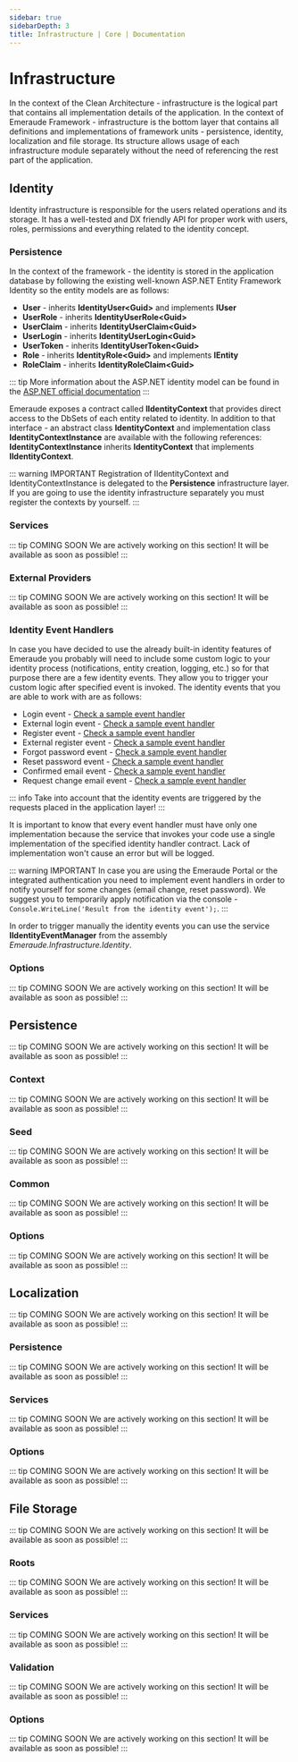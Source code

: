 ```yaml
---
sidebar: true
sidebarDepth: 3
title: Infrastructure | Core | Documentation
---
```

# Infrastructure
In the context of the Clean Architecture - infrastructure is the logical part that contains all implementation details of the
application. In the context of Emeraude Framework - infrastructure is the bottom layer that contains all definitions and 
implementations of framework units - persistence, identity, localization and file storage. Its structure allows usage of
each infrastructure module separately without the need of referencing the rest part of the application.

## Identity
Identity infrastructure is responsible for the users related operations and its storage. It has a well-tested and DX friendly API for
proper work with users, roles, permissions and everything related to the identity concept.

### Persistence
In the context of the framework - the identity is stored in the application database by following the existing well-known
ASP.NET Entity Framework Identity so the entity models are as follows:
- **User** - inherits **IdentityUser\<Guid>** and implements **IUser**
- **UserRole** - inherits **IdentityUserRole\<Guid>**
- **UserClaim** - inherits **IdentityUserClaim\<Guid>**
- **UserLogin** - inherits **IdentityUserLogin\<Guid>**
- **UserToken** - inherits **IdentityUserToken\<Guid>**
- **Role** - inherits **IdentityRole\<Guid>** and implements **IEntity**
- **RoleClaim** - inherits **IdentityRoleClaim\<Guid>**

::: tip
More information about the ASP.NET identity model can be found in the [ASP.NET official documentation](https://docs.microsoft.com/en-us/aspnet/core/security/authentication/customize-identity-model)
:::

Emeraude exposes a contract called **IIdentityContext** that provides direct access to the DbSets of each entity related to identity.
In addition to that interface - an abstract class **IdentityContext** and implementation class **IdentityContextInstance** are available
with the following references: **IdentityContextInstance** inherits **IdentityContext** that implements **IIdentityContext**.

::: warning IMPORTANT
Registration of IIdentityContext and IdentityContextInstance is delegated to the **Persistence** infrastructure layer.
If you are going to use the identity infrastructure separately you must register the contexts by yourself.
:::

### Services

::: tip COMING SOON
We are actively working on this section! It will be available as soon as possible!
:::

### External Providers

::: tip COMING SOON
We are actively working on this section! It will be available as soon as possible!
:::

### Identity Event Handlers

In case you have decided to use the already built-in identity features of Emeraude you probably will need to
include some custom logic to your identity process (notifications, entity creation, logging, etc.) so for that purpose there are a few
identity events. They allow you to trigger your custom logic after specified event is invoked. The identity events that
you are able to work with are as follows:

- Login event - [Check a sample event handler](/code-samples/identity/event-handlers.html#login)
- External login event - [Check a sample event handler](/code-samples/identity/event-handlers.html#external-login)
- Register event - [Check a sample event handler](/code-samples/identity/event-handlers.html#register)
- External register event - [Check a sample event handler](/code-samples/identity/event-handlers.html#external-register)
- Forgot password event - [Check a sample event handler](/code-samples/identity/event-handlers.html#forgot-password)
- Reset password event - [Check a sample event handler](/code-samples/identity/event-handlers.html#reset-password)
- Confirmed email event - [Check a sample event handler](/code-samples/identity/event-handlers.html#confirmed-email)
- Request change email event - [Check a sample event handler](/code-samples/identity/event-handlers.html#request-change-email)

::: info 
Take into account that the identity events are triggered by the requests placed in the application layer!
:::

It is important to know that every event handler must have only one implementation because the service that 
invokes your code use a single implementation of the specified identity handler contract. Lack of implementation won't
cause an error but will be logged.

::: warning IMPORTANT
In case you are using the Emeraude Portal or the integrated authentication you need to implement event handlers 
in order to notify yourself for some changes (email change, reset password). We suggest you to temporarily apply
notification via the console - `Console.WriteLine('Result from the identity event');`.
:::

In order to trigger manually the identity events you can use the service **IIdentityEventManager** from the assembly
*Emeraude.Infrastructure.Identity*.

### Options

::: tip COMING SOON
We are actively working on this section! It will be available as soon as possible!
:::

## Persistence

::: tip COMING SOON
We are actively working on this section! It will be available as soon as possible!
:::

### Context

::: tip COMING SOON
We are actively working on this section! It will be available as soon as possible!
:::

### Seed

::: tip COMING SOON
We are actively working on this section! It will be available as soon as possible!
:::

### Common

::: tip COMING SOON
We are actively working on this section! It will be available as soon as possible!
:::

### Options

::: tip COMING SOON
We are actively working on this section! It will be available as soon as possible!
:::

## Localization

::: tip COMING SOON
We are actively working on this section! It will be available as soon as possible!
:::

### Persistence

::: tip COMING SOON
We are actively working on this section! It will be available as soon as possible!
:::

### Services

::: tip COMING SOON
We are actively working on this section! It will be available as soon as possible!
:::

### Options

::: tip COMING SOON
We are actively working on this section! It will be available as soon as possible!
:::

## File Storage

::: tip COMING SOON
We are actively working on this section! It will be available as soon as possible!
:::

### Roots

::: tip COMING SOON
We are actively working on this section! It will be available as soon as possible!
:::

### Services

::: tip COMING SOON
We are actively working on this section! It will be available as soon as possible!
:::

### Validation

::: tip COMING SOON
We are actively working on this section! It will be available as soon as possible!
:::

### Options

::: tip COMING SOON
We are actively working on this section! It will be available as soon as possible!
:::
